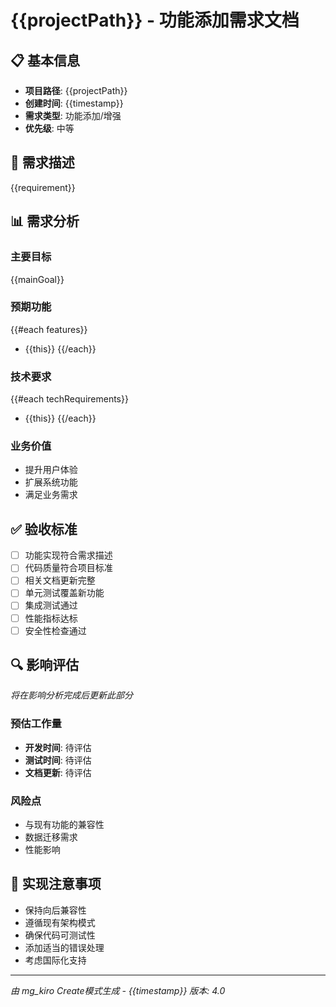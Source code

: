 # {{projectPath}} - 功能添加需求文档

## 📋 基本信息
- **项目路径**: {{projectPath}}
- **创建时间**: {{timestamp}}
- **需求类型**: 功能添加/增强
- **优先级**: 中等

## 🎯 需求描述
{{requirement}}

## 📊 需求分析

### 主要目标
{{mainGoal}}

### 预期功能
{{#each features}}
- {{this}}
{{/each}}

### 技术要求
{{#each techRequirements}}
- {{this}}
{{/each}}

### 业务价值
- 提升用户体验
- 扩展系统功能  
- 满足业务需求

## ✅ 验收标准
- [ ] 功能实现符合需求描述
- [ ] 代码质量符合项目标准
- [ ] 相关文档更新完整
- [ ] 单元测试覆盖新功能
- [ ] 集成测试通过
- [ ] 性能指标达标
- [ ] 安全性检查通过

## 🔍 影响评估
*将在影响分析完成后更新此部分*

### 预估工作量
- **开发时间**: 待评估
- **测试时间**: 待评估
- **文档更新**: 待评估

### 风险点
- 与现有功能的兼容性
- 数据迁移需求
- 性能影响

## 📝 实现注意事项
- 保持向后兼容性
- 遵循现有架构模式
- 确保代码可测试性
- 添加适当的错误处理
- 考虑国际化支持

---
*由 mg_kiro Create模式生成 - {{timestamp}}*
*版本: 4.0*